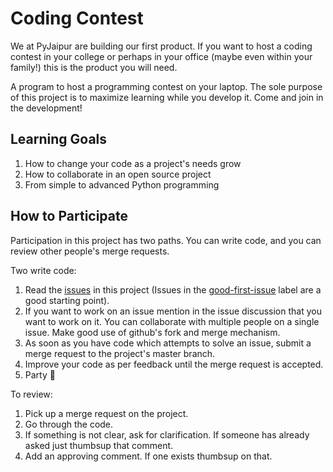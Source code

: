 Coding Contest
==============


We at PyJaipur are building our first product. 
If you want to host a coding contest in your college or perhaps in your 
office (maybe even within your family!) this is the product you will need. 

A program to host a programming contest on your laptop. 
The sole purpose of this project is to maximize learning while you develop it. 
Come and join in the development!


Learning Goals
--------------

1. How to change your code as a project's needs grow
2. How to collaborate in an open source project
3. From simple to advanced Python programming


How to Participate
------------------

Participation in this project has two paths. You can write code, and you can review other people's merge requests.

Two write code:

1. Read the [issues](https://github.com/PyJaipur/Project-Coding-Contest/issues) in this project (Issues in the [good-first-issue](https://github.com/PyJaipur/Project-Coding-Contest/labels/good%20first%20issue) label are a good starting point).
2. If you want to work on an issue mention in the issue discussion that you want to work on it. You can collaborate with multiple people on a single issue. Make good use of github's fork and merge mechanism.
3. As soon as you have code which attempts to solve an issue, submit a merge request to the project's master branch.
4. Improve your code as per feedback until the merge request is accepted.
5. Party 🎉

To review:

1. Pick up a merge request on the project.
2. Go through the code.
3. If something is not clear, ask for clarification. If someone has already asked just thumbsup that comment.
4. Add an approving comment. If one exists thumbsup on that.
